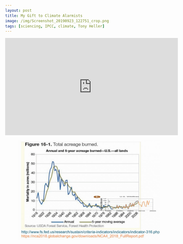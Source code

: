 ```yaml
---
layout: post
title: My Gift to Climate Alarmists
image: /img/Screenshot_20190923_122751_crop.png
tags: [sciencing, IPCC, climate, Tony Heller]
---
```


<iframe width="560" height="315" src="https://www.youtube.com/embed/8455KEDitpU" frameborder="0" allow="accelerometer; autoplay; encrypted-media; gyroscope; picture-in-picture" allowfullscreen></iframe>

![](/img/Screenshot_20190923_122911.png)
